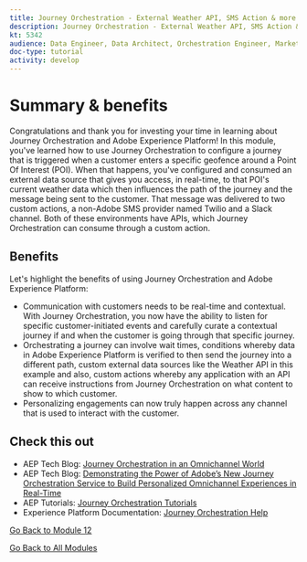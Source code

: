 ```yaml
---
title: Journey Orchestration - External Weather API, SMS Action & more - Summary
description: Journey Orchestration - External Weather API, SMS Action & more - Summary
kt: 5342
audience: Data Engineer, Data Architect, Orchestration Engineer, Marketer
doc-type: tutorial
activity: develop
---
```


# Summary & benefits

Congratulations and thank you for investing your time in learning about Journey Orchestration and Adobe Experience Platform! 
In this module, you've learned how to use Journey Orchestration to configure a journey that is triggered when a customer enters a specific geofence around a Point Of Interest (POI). When that happens, you've configured and consumed an external data source that gives you access, in real-time, to that POI's current weather data which then influences the path of the journey and the message being sent to the customer. That message was delivered to two custom actions, a non-Adobe SMS provider named Twilio and a Slack channel. Both of these environments have APIs, which Journey Orchestration can consume through a custom action.

## Benefits

Let's highlight the benefits of using Journey Orchestration and Adobe Experience Platform:

- Communication with customers needs to be real-time and contextual. With Journey Orchestration, you now have the ability to listen for specific customer-initiated events and carefully curate a contextual journey if and when the customer is going through that specific journey.
- Orchestrating a journey can involve wait times, conditions whereby data in Adobe Experience Platform is verified to then send the journey into a different path, custom external data sources like the Weather API in this example and also, custom actions whereby any application with an API can receive instructions from Journey Orchestration on what content to show to which customer.
- Personalizing engagements can now truly happen across any channel that is used to interact with the customer.

## Check this out

- AEP Tech Blog: [Journey Orchestration in an Omnichannel World](https://medium.com/adobetech/journey-orchestration-in-an-omnichannel-world-3a2d32d556d9)
- AEP Tech Blog: [Demonstrating the Power of Adobe’s New Journey Orchestration Service to Build Personalized Omnichannel Experiences in Real-Time](https://medium.com/adobetech/demonstrating-the-power-of-adobes-new-journey-orchestration-service-to-build-personalized-aa60d88cd34)
- AEP Tutorials: [Journey Orchestration Tutorials](https://docs.adobe.com/content/help/en/journey-orchestration-learn/tutorials/understanding-journey-orchestration.html)
- Experience Platform Documentation: [Journey Orchestration Help](https://docs.adobe.com/content/help/en/journeys/using/journey-orchestration-home.html)

[Go Back to Module 12](journey-orchestration-external-weather-api-sms.md)

[Go Back to All Modules](../../overview.md)
